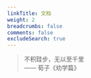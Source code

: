 ```yaml
---
linkTitle: 文档
weight: 2
breadcrumbs: false
comments: false
excludeSearch: true
---
```


> 不积跬步，无以至千里  
> —— 荀子《劝学篇》

<!--more-->
